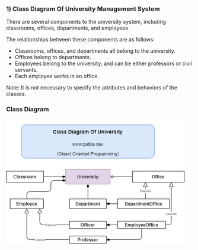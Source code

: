 
### 1) Class Diagram Of University Management System

There are several components to the university system, including classrooms, offices, departments, and employees.

The relationships between these components are as follows:

- Classrooms, offices, and departments all belong to the university.
- Offices belong to departments.
- Employees belong to the university; and can be either professors or civil servants.
- Each employee works in an office.

Note: It is not necessary to specify the attributes and behaviors of the classes.

### Class Diagram

![classDiagram](https://github.com/Rfcnr/PatikaDevOOP/blob/main/1-UniversityManagementSystem/Images/classDiagramOfUniversity.png)

